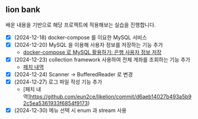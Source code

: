 ## lion bank

배운 내용을 기반으로 해당 프로젝트에 적용해보는 실습을 진행합니다.

- [x] (2024-12-18) docker-compose 를 이요한 MySQL 서비스
- [x] (2024-12-20) MySQL 을 이용해 사용자 정보를 저장하는 기능 추가
  - [docker-compose 로 MySQL 활용하기: 은행 사용자 정보 저장](https://eun2ce.github.io/posts/likelion-grow-up-lionbank-proj/)
- [x] (2024-12-23) collection framework 사용하여 전체 계좌를 조회하는 기능 추가
  - [패치 내역](https://github.com/eun2ce/likelion/commit/18f544e72286106c87e7e99a398baba84e4547dd)
- [x] (2024-12-24) Scanner -> BufferedReader 로 변경
- [x] (2024-12-27) 로그 파일 작성 기능 추가
  - [패치 내역]https://github.com/eun2ce/likelion/commit/d6aeb14027b493a5b92c5ea5361933f6854f9173)
- [x] (2024-12-30) 메뉴 선택 시 enum 과 stream 사용